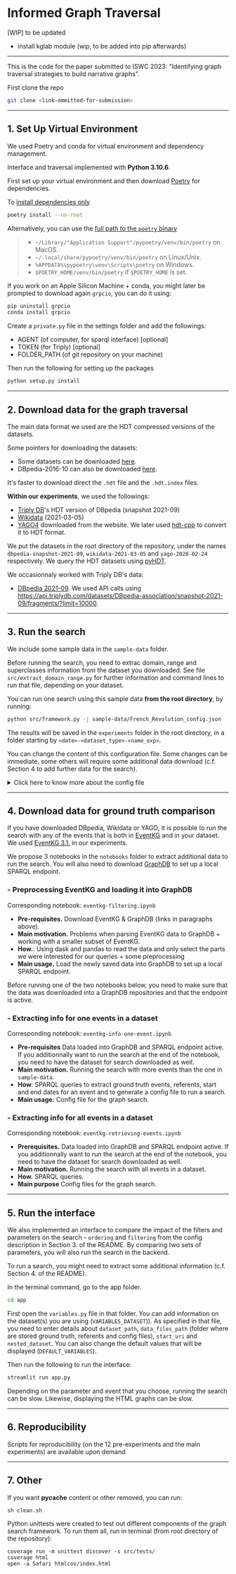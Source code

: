 # **Informed Graph Traversal**

[WIP] 
to be updated
- install kglab module (wip, to be added into pip afterwards)

---

This is the code for the paper submitted to ISWC 2023: "Identifying graph traversal strategies to build narrative graphs".

First clone the repo
```bash
git clone <link-ommitted-for-submission>
```
---
## 1. Set Up Virtual Environment

We used Poetry and conda for virtual environment and dependency management.

Interface and traversal implemented with **Python 3.10.6**.

First set up your virtual environment and then download [Poetry](https://python-poetry.org) for dependencies.

To [install dependencies only](https://python-poetry.org/docs/basic-usage/#installing-dependencies-only)
```bash
poetry install --no-root
```

Alternatively, you can use the [full path to the `poetry` binary](https://python-poetry.org/docs/#installation)
> * `~/Library/"Application Support"/pypoetry/venv/bin/poetry` on MacOS.
> * `~/.local/share/pypoetry/venv/bin/poetry` on Linux/Unix.
> * `%APPDATA%\pypoetry\venv\Scripts\poetry` on Windows.
> * `$POETRY_HOME/venv/bin/poetry` if `$POETRY_HOME` is set.

If you work on an Apple Silicon Machine + conda, you might later be prompted to download again `grpcio`, you can do it using:
```bash
pip uninstall grpcio
conda install grpcio
```

Create a `private.py` file in the settings folder and add the followings:
* AGENT (of computer, for sparql interface) [optional]
* TOKEN (for Triply) [optional]
* FOLDER_PATH (of git repository on your machine)

Then run the following for setting up the packages
```bash
python setup.py install
```
---

## 2. Download data for the graph traversal

The main data format we used are the HDT compressed versions of the datasets.

Some pointers for downloading the datasets:
* Some datasets can be downloaded [here](https://www.rdfhdt.org/datasets/).
* DBpedia-2016-10 can also be downloaded [here](https://www.kaggle.com/bsteenwi/dbpedia).

It's faster to download direct the `.hdt` file and the `.hdt.index` files.

**Within our experiments**, we used the followings: 
* [Triply DB](https://triply.cc)'s HDT version of DBpedia (snapshot 2021-09)
* [Wikidata](https://www.rdfhdt.org/datasets/) (2021-03-05)
* [YAGO4](https://yago-knowledge.org/downloads/yago-4) downloaded from the website. We later used [hdt-cpp](https://github.com/rdfhdt/hdt-cpp) to convert it to HDT format.

We put the datasets in the root directory of the repository, under the names `dbpedia-snapshot-2021-09`, `wikidata-2021-03-05` and `yago-2020-02-24` respectively. We query the HDT datasets using [pyHDT](https://github.com/Callidon/pyHDT).

We occasionnaly worked with Triply DB's data:
* [DBpedia 2021-09](https://triplydb.com/DBpedia-association/snapshot-2021-09). We used API calls using <https://api.triplydb.com/datasets/DBpedia-association/snapshot-2021-09/fragments/?limit=10000>.

---

## 3. Run the search

We include some sample data in the `sample-data` folder. 

Before running the search, you need to extrac domain, range and superclasses information from the dataset you downloaded. See file `src/extract_domain_range.py` for further information and command lines to run that file, depending on your dataset.

You can run one search using this sample data **from the root directory**, by running:
```bash
python src/framework.py -j sample-data/French_Revolution_config.json
```

The results will be saved in the `experiments` folder in the root directory, in a folder starting by `<date>-<dataset_type>-<name_exp>`.

You can change the content of this configuration file. Some changes can be immediate, some others will require some additional data download (c.f. Section 4 to add further data for the search).

<details>
<summary>Click here to know more about the config file</summary>

##

Parameters that don't require additional data to be downloaded:
* `rdf_type`: the type of nodes you want to retrieve. Keys should be a string, and values the string URI of that node type. In our experiments, we are mainly interested about events.
* `predicate_filter`: list of predicates that are not taken into account for the search
* `start`: node to start the search from
* `start_date`: starting date of that `start` node
* `end_date`: ending date of that `start` node
* `iterations`: number of iterations for the search. The higher the number, the longer it will take to run.
* `type_ranking`: the type of ranking to use for paths.
* `type_interface`: type of interface used, in practice `hdt` only.
* `type_metrics`: the metrics that are computed, should be a sub-list of `["precision", "recall", "f1"]`
* `ordering` and `domain_range`: boolean, to activate or not this parameter
* `filtering`: same than above
* `name_exp`: name of your experiment, for the saving folder
* `dataset_type`: type of dataset, depending on the one you have
* `dataset_path`: path the the dataset folder 
* `nested_dataset`: boolean, whether your dataset is nested (decomposed in smaller chunks) or not

Parameters that require additional data to be downloaded - c.f. section 4 for further details:
* `gold_standard`: .csv path to the gold standard events
* `referents`: .json path to the URI referents
</details>

---

## 4. Download data for ground truth comparison

If you have downloaded DBpedia, Wikidata or YAGO, it is possible to run the search with any of the events that is both in [EventKG](https://eventkg.l3s.uni-hannover.de) and in your dataset. We used [EventKG 3.1.](https://zenodo.org/record/4720078#.Y0bn-S8Rr0o) in our experiments.

We propose 3 notebooks in the `notebooks` folder to extract additional data to run the search. You will also need to download [GraphDB](./https://graphdb.ontotext.com) to set up a local SPARQL endpoint.

### - Preprocessing EventKG and loading it into GraphDB
Corresponding notebook: `eventkg-filtering.ipynb`

* **Pre-requisites.** Download EventKG & GraphDB (links in paragraphs above).
* **Main motivation.** Problems when parsing EventKG data to GraphDB + working with a smaller subset of EventKG.
* **How.**: Using dask and pandas to read the data and only select the parts we were interested for our queries + some preprocessing
* **Main usage.** Load the newly saved data into GraphDB to set up a local SPARQL endpoint.

Before running one of the two notebooks below, you need to make sure that the data was downloaded into a GraphDB repositories and that the endpoint is active.

### - Extracting info for one events in a dataset
Corresponding notebook: `eventkg-info-one-event.ipynb`

* **Pre-requisites** Data loaded into GraphDB and SPARQL endpoint active. If you additionnally want to run the search at the end of the notebook, you need to have the dataset for search downloaded as well.
* **Main motivation.** Running the search with more events than the one in `sample-data`.
* **How**: SPARQL queries to extract ground truth events, referents, start and end dates for an event and to generate a config file to run a search.
* **Main usage.** Config file for the graph search.

### - Extracting info for all events in a dataset
Corresponding notebook: `eventkg-retrieving-events.ipynb`

* **Prerequisites.** Data loaded into GraphDB and SPARQL endpoint active. If you additionnally want to run the search at the end of the notebook, you need to have the dataset for search downloaded as well.
* **Main motivation.** Running the search with all events in a dataset.
* **How.** SPARQL queries.
* **Main purpose** Config files for the graph search.

---

## 5. Run the interface

We also implemented an interface to compare the impact of the filters and parameters on the search - `ordering` and `filtering` from the config description in Section 3. of the README. By comparing two sets of parameters, you will also run the search in the backend.

To run a search, you might need to extract some additional information (c.f. Section 4. of the README).

In the terminal command, go to the app folder.
```bash
cd app
```

First open the `variables.py` file in that folder. You can add information on the dataset(s) you are using (`VARIABLES_DATASET`)). As specified in that file, you need to enter details about `dataset_path`, `data_files_path` (folder where are stored ground truth, referents and config files), `start_uri` and `nested_dataset`. You can also change the default values that will be displayed (`DEFAULT_VARIABLES`).

Then run the following to run the interface:
```bash
streamlit run app.py
```

Depending on the parameter and event that you choose, running the search can be slow. Likewise, displaying the HTML graphs can be slow.

---

## 6. Reproducibility

Scripts for reproducibility (on the 12 pre-experiments and the main experiments) are available upon demand

---

## 7. Other

If you want __pycache__ content or other removed, you can run:
```
sh clean.sh
```

Python unittests were created to test out different components of the graph search framework. To run them all, run in terminal (from root directory of the repository):

```
coverage run -m unittest discover -s src/tests/
coverage html
open -a Safari htmlcov/index.html
```


